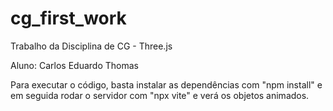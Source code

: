 # cg_first_work
Trabalho da Disciplina de CG - Three.js

Aluno: Carlos Eduardo Thomas

Para executar o código, basta instalar as dependências com "npm install" e 
em seguida rodar o servidor com "npx vite" e verá os objetos animados.
